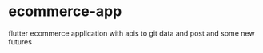 # ecommerce-app
flutter ecommerce  application with apis to git data and post and some new futures 

